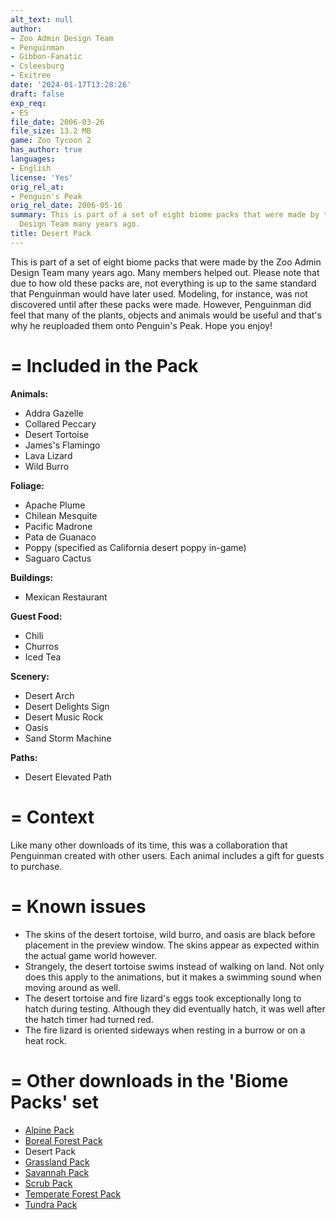 ```yaml
---
alt_text: null
author:
- Zoo Admin Design Team
- Penguinman
- Gibbon-Fanatic
- Csleesburg
- Exitree
date: '2024-01-17T13:28:26'
draft: false
exp_req:
- ES
file_date: 2006-03-26
file_size: 13.2 MB
game: Zoo Tycoon 2
has_author: true
languages:
- English
license: 'Yes'
orig_rel_at:
- Penguin's Peak
orig_rel_date: 2006-05-16
summary: This is part of a set of eight biome packs that were made by the Zoo Admin
  Design Team many years ago.
title: Desert Pack
---
```

This is part of a set of eight biome packs that were made by the Zoo Admin Design Team many years ago. Many members helped out. Please note that due to how old these packs are, not everything is up to the same standard that Penguinman would have later used. Modeling, for instance, was not discovered until after these packs were made. However, Penguinman did feel that many of the plants, objects and animals would be useful and that's why he reuploaded them onto Penguin's Peak. Hope you enjoy!

=
Included in the Pack
=

**Animals:**
- Addra Gazelle
- Collared Peccary
- Desert Tortoise
- James's Flamingo
- Lava Lizard
- Wild Burro

**Foliage:**
- Apache Plume
- Chilean Mesquite
- Pacific Madrone
- Pata de Guanaco
- Poppy (specified as California desert poppy in-game)
- Saguaro Cactus

**Buildings:**
- Mexican Restaurant

**Guest Food:**
- Chili
- Churros
- Iced Tea

**Scenery:**
- Desert Arch
- Desert Delights Sign
- Desert Music Rock
- Oasis
- Sand Storm Machine

**Paths:**
- Desert Elevated Path

=
Context
=

Like many other downloads of its time, this was a collaboration that Penguinman created with other users. Each animal includes a gift for guests to purchase.

=
Known issues
=

- The skins of the desert tortoise, wild burro, and oasis are black before placement in the preview window. The skins appear as expected within the actual game world however.
- Strangely, the desert tortoise swims instead of walking on land. Not only does this apply to the animations, but it makes a swimming sound when moving around as well.
- The desert tortoise and fire lizard's eggs took exceptionally long to hatch during testing. Although they did eventually hatch, it was well after the hatch timer had turned red.
- The fire lizard is oriented sideways when resting in a burrow or on a heat rock.

=
Other downloads in the 'Biome Packs' set
=

- [Alpine Pack](<https://www.zooberry.org/mods/zt2/expansive-packs/alpine-pack/>)
- [Boreal Forest Pack](<https://www.zooberry.org/mods/zt2/expansive-packs/boreal-forest-pack/>)
- Desert Pack
- [Grassland Pack](<https://www.zooberry.org/mods/zt2/expansive-packs/grassland-pack/>)
- [Savannah Pack](<https://www.zooberry.org/mods/zt2/expansive-packs/savannah-pack/>)
- [Scrub Pack](<https://www.zooberry.org/mods/zt2/expansive-packs/scrub-pack/>)
- [Temperate Forest Pack](<https://www.zooberry.org/mods/zt2/expansive-packs/temperate-forest-pack/>)
- [Tundra Pack](<https://www.zooberry.org/mods/zt2/expansive-packs/tundra-pack/>)